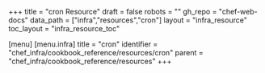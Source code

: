 +++
title = "cron Resource"
draft = false
robots = ""
gh_repo = "chef-web-docs"
data_path = ["infra","resources","cron"]
layout = "infra_resource"
toc_layout = "infra_resource_toc"

[menu]
  [menu.infra]
    title = "cron"
    identifier = "chef_infra/cookbook_reference/resources/cron"
    parent = "chef_infra/cookbook_reference/resources"
+++

<!-- The contents of this page are automatically generated from the cron.yaml file in the data directory. -->
<!-- To suggest a change, edit the https://github.com/chef/chef/blob/master/lib/chef/resource/cron/cron.rb file
      and submit a pull request to the https://github.com/chef/chef repository. -->
